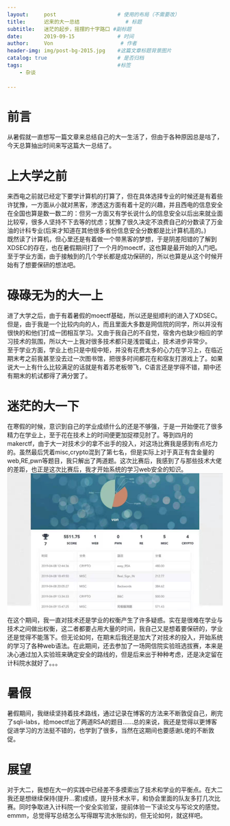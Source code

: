 ```yaml
---
layout:     post                    # 使用的布局（不需要改）
title:      迟来的大一总结               # 标题 
subtitle:   迷茫的起步，摇摆的十字路口 #副标题
date:       2019-09-15              # 时间
author:     Von                      # 作者
header-img: img/post-bg-2015.jpg    #这篇文章标题背景图片
catalog: true                       # 是否归档
tags:                               #标签
    - 杂谈

---
```


# 前言
从暑假就一直想写一篇文章来总结自己的大一生活了，但由于各种原因总是咕了，今天总算抽出时间来写这篇大一总结了。

# 上大学之前
来西电之前就已经定下要学计算机的打算了，但在具体选择专业的时候还是有着些许犹豫，一方面从小就对黑客，渗透这方面有着十足的兴趣，并且西电的信息安全在全国也算是数一数二的：但另一方面又有学长说什么的信息安全以后出来就业面比较窄，很多人坚持不下去等的忧虑；犹豫了很久决定不浪费自己的分数读了万金油的计科专业(后来才知道在其他很多省份信息安全分数都是比计算机高的。)  
既然读了计算机，但心里还是有着做一个带黑客的梦想，于是阴差阳错的了解到XDSEC的存在，也在暑假期间打了一个月的moectf，这也算是最开始的入门吧。
至于学业方面，由于接触到的几个学长都是成功保研的，所以也算是从这个时候开始有了想要保研的想法吧。

# 碌碌无为的大一上
进了大学之后，由于有着暑假的moectf基础，所以还是挺顺利的进入了XDSEC。但是，由于我是一个比较内向的人，而且里面大多数是网信院的同学，所以并没有很快的和他们打成一团相互学习。又由于我自己的不自觉，宿舍内也缺少相应的学习技术的氛围，所以大一上我对很多技术都只是浅尝辄止，技术进步非常少。  
至于学业方面，学业上也只是中规中矩，并没有花费太多的心力在学习上，在临近期末考之前我甚至没去过一次图书馆，把很多时间都花在和宿友打游戏上了。如果说大一上有什么比较满足的话就是有着苏老板带飞，C语言还是学得不错，期中还有期末的机试都得了满分罢了。  

# 迷茫的大一下
在寒假的时候，意识到自己的学业成绩什么的还是不够强，于是一开始便花了很多精力在学业上，至于花在技术上的时间便更加捉襟见肘了。等到四月的makerctf，由于大一对技术少的拿不出手的投入，对这场比赛我是感到有点吃力的。虽然最后凭着misc,crypto混到了第七名，但是实际上对于真正有含金量的web,RE,pwn等题目，我只解出了两道题。这次比赛后，我感到了与那些技术大佬的差距，也正是这次比赛后，我才开始系统的学习web安全的知识。 
![](/img/blog14-1.jpg)
在这个期间，我一直对技术还是学业的权衡产生了许多疑惑。实在是很难在学业与技术之间做出权衡，这二者都要占用大量的时间，我自己又是想着要保研的，学业还是觉得不能落下。但无论如何，在期末后我还是加大了对技术的投入，开始系统的学习了各种web语法。在此期间，还去参加了一场网信院实验班选拔赛，本来是决心通过加入实验班来确定安全的路线的，但是后来出于种种考虑，还是决定留在计科院水就好了。。。

# 暑假
暑假期间，我继续坚持着技术路线，通过记录在博客的方法来不断敦促自己，刷完了sqli-labs，给moectf出了两道RSA的题目......总的来说，我还是觉得以更博客促进学习的方法挺不错的，也学到了很多，当然在这期间也要感谢L佬的不断敦促。  

# 展望
对于大二，我想在大一的实践中已经差不多摸索出了技术和学业的平衡点。在大二我还是想继续保持(提升...雾)成绩，提升技术水平，和协会里面的队友多打几次比赛。同时争取进入计科院一个安全实验室，提前体验一下读论文与写论文的感觉。  
emmm，总觉得写总结怎么写得跟写流水账似的，但无论如何，就这样吧。  




